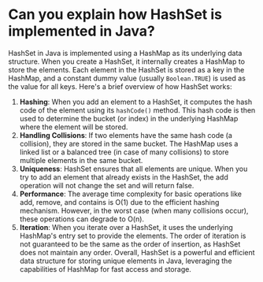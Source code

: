 # Can you explain how HashSet is implemented in Java?
HashSet in Java is implemented using a HashMap as its underlying data structure. When you create a HashSet, it internally creates a HashMap to store the elements. Each element in the HashSet is stored as a key in the HashMap, and a constant dummy value (usually `Boolean.TRUE`) is used as the value for all keys.
Here's a brief overview of how HashSet works:
1. **Hashing**: When you add an element to a HashSet, it computes the hash code of the element using its `hashCode()` method. This hash code is then used to determine the bucket (or index) in the underlying HashMap where the element will be stored.
2. **Handling Collisions**: If two elements have the same hash code (a collision), they are stored in the same bucket. The HashMap uses a linked list or a balanced tree (in case of many collisions) to store multiple elements in the same bucket.
3. **Uniqueness**: HashSet ensures that all elements are unique. When you try to add an element that already exists in the HashSet, the add operation will not change the set and will return false.
4. **Performance**: The average time complexity for basic operations like add, remove, and contains is O(1) due to the efficient hashing mechanism. However, in the worst case (when many collisions occur), these operations can degrade to O(n).
5. **Iteration**: When you iterate over a HashSet, it uses the underlying HashMap's entry set to provide the elements. The order of iteration is not guaranteed to be the same as the order of insertion, as HashSet does not maintain any order.
Overall, HashSet is a powerful and efficient data structure for storing unique elements in Java, leveraging the capabilities of HashMap for fast access and storage.
